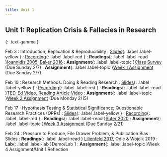 ```yaml
---
title: Unit 1
---
```


## Unit 1: Replication Crisis & Fallacies in Research
{: .text-gamma }


Feb 3
: Introduction; Replication & Reproducibility
  : [Slides](https://docs.google.com/presentation/d/1AZ1jm43drgntQscfUjjKZRoXt4JWvsLNi71TnsUkOAc/edit?usp=sharing){: .label .label-yellow }
  : [Recording](https://www.youtube.com/watch?v=-t85Teknels){: .label .label-red }
: **Readings**{: .label .label-read }[Ioannidis 2005](https://journals.plos.org/plosmedicine/article/file?id=10.1371/journal.pmed.0020124&type=printable), 
[Baker 2016](https://www.nature.com/news/1-500-scientists-lift-the-lid-on-reproducibility-1.19970)
: **Assignment**{: .label .label-topic }[Class Survey](https://bcourses.berkeley.edu/courses/1502254/quizzes/2341118) (Due Sunday 2/7)
: **Assignment**{: .label .label-topic }[Week 1 Assignment](https://bcourses.berkeley.edu/courses/1502254/quizzes/2341121) (Due Sunday 2/7)


Feb 10
: Research Methods: Doing & Reading Research
  : [Slides](https://docs.google.com/presentation/d/1hZ4A7UwIXjEraDDQFgpIO6ReBTeLbe4bMjZBsTbVs0Q/edit?usp=sharing){: .label .label-yellow }
  : [Recording](https://www.youtube.com/watch?v=-8rkORPY3cQ){: .label .label-red }
: **Readings**{: .label .label-read }[TED-Ed Video](https://youtu.be/GUpd2HJHUt8), [Reading Article Video](https://www.youtube.com/watch?v=t2K6mJkSWoA)
: **Assignment**{: .label .label-topic }[Week 2 Assignment](https://bcourses.berkeley.edu/courses/1502254/discussion_topics/5952507?module_item_id=16086971) (Due Monday 2/15)


Feb 17
: Hypothesis Testing & Statistical Significance; Questionable Research Practices (QPRs)
  : [Slides](https://docs.google.com/presentation/d/1zoM1mH5jb3YCEqPPfLVSrwk9FvMhQmZ9mKXSNo3E4UU/edit?usp=sharing){: .label .label-yellow }
  : [Recording](https://www.youtube.com/watch?v=mO1M4-IEZAw){: .label .label-red }
: **Readings**{: .label .label-read }[Suter 2020](https://journals-sagepub-com.libproxy.berkeley.edu/doi/pdf/10.1177/1084822320934468)
: **Assignment**{: .label .label-topic }[Week 3 Assignment](https://bcourses.berkeley.edu/courses/1502254/discussion_topics/5995026) (Due Sunday 2/21)


Feb 24
: Pressure to Produce, File Drawer Problem, & Publication Bias
  : Slides
: **Readings**{: .label .label-read }
[Lilienfeld 2017](https://journals.sagepub.com/doi/pdf/10.1177/1745691616687745), 
Odic & Wojcik 2019
: **Lab**{: .label .label-lab }Demo/Lab 1
: **Assignment**{: .label .label-topic }Week 4 Assignment/Unit 1 Reflection